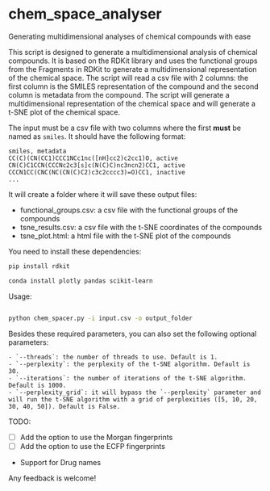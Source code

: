 # chem_space_analyser
Generating multidimensional analyses of chemical compounds with ease

This script is designed to generate a multidimensional analysis of chemical compounds. It is based on the RDKit library and uses the functional groups from the Fragments in RDKit to generate a multidimensional representation of the chemical space. The script will read a csv file with 2 columns: the first column is the SMILES representation of the compound and the second column is metadata from the compound. The script will generate a multidimensional representation of the chemical space and will generate a t-SNE plot of the chemical space. 

The input must be a csv file with two columns where the first **must** be named as `smiles`. It should have the following format:

```
smiles, metadata
CC(C)(CN(CC1)CCC1NCc1nc([nH]cc2)c2cc1)O, active
CN(C)C1CCN(CCCNc2c3[s]c(N(C)C)nc3ncn2)CC1, active
CCCN1CC(CNC(NC(CN(C)C2)c3c2cccc3)=O)CC1, inactive
...
``` 

It will create a folder where it will save these output files:
- functional_groups.csv: a csv file with the functional groups of the compounds
- tsne_results.csv: a csv file with the t-SNE coordinates of the compounds
- tsne_plot.html: a html file with the t-SNE plot of the compounds

You need to install these dependencies:

```bash
pip install rdkit

conda install plotly pandas scikit-learn
```

Usage:

```bash 

python chem_spacer.py -i input.csv -o output_folder

```

Besides these required parameters, you can also set the following optional parameters:

```
- `--threads`: the number of threads to use. Default is 1.
- `--perplexity`: the perplexity of the t-SNE algorithm. Default is 30.
- `--iterations`: the number of iterations of the t-SNE algorithm. Default is 1000.
- `--perplexity_grid`: it will bypass the `--perplexity` parameter and will run the t-SNE algorithm with a grid of perplexities ([5, 10, 20, 30, 40, 50]). Default is False.
```

TODO:
- [ ] Add the option to use the Morgan fingerprints
- [ ] Add the option to use the ECFP fingerprints
- Support for Drug names


Any feedback is welcome!